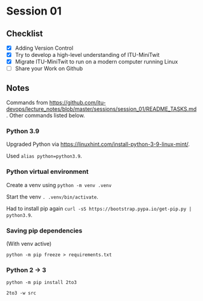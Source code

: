 # Session 01
## Checklist
- [x] Adding Version Control
- [x] Try to develop a high-level understanding of ITU-MiniTwit
- [x] Migrate ITU-MiniTwit to run on a modern computer running Linux
- [ ] Share your Work on Github

## Notes
Commands from https://github.com/itu-devops/lecture_notes/blob/master/sessions/session_01/README_TASKS.md. Other commands listed below.

### Python 3.9
Upgraded Python via https://linuxhint.com/install-python-3-9-linux-mint/.

Used `alias python=python3.9`.

### Python virtual environment
Create a venv using `python -m venv .venv`

Start the venv `. .venv/bin/activate`.

Had to install pip again `curl -sS https://bootstrap.pypa.io/get-pip.py | python3.9`.

### Saving pip dependencies
(With venv active)
```
python -m pip freeze > requirements.txt
```

### Python 2 -> 3
```
python -m pip install 2to3

2to3 -w src
```
